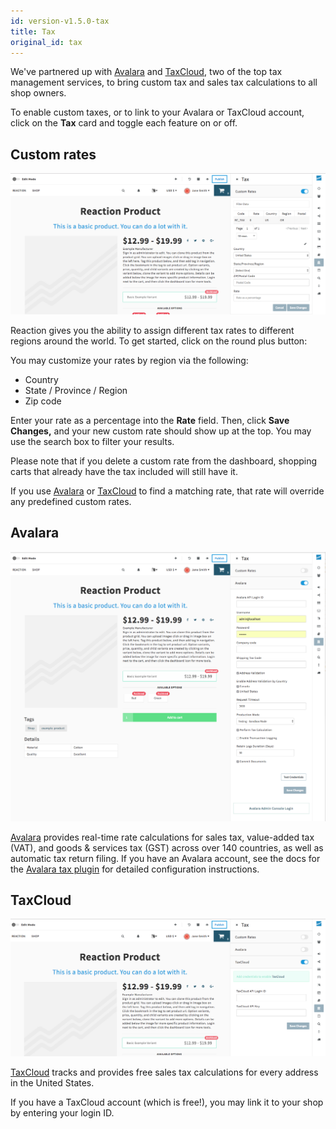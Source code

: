 ```yaml
---
id: version-v1.5.0-tax
title: Tax
original_id: tax
---
```

    
We've partnered up with [Avalara](https://www.avalara.com/) and [TaxCloud](https://taxcloud.net/), two of the top tax management services, to bring custom tax and sales tax calculations to all shop owners.

To enable custom taxes, or to link to your Avalara or TaxCloud account, click on the <i class="rui font-icon fa fa-university"></i> **Tax** card and toggle each feature on or off.

## Custom rates

![](/assets/admin-dashboard-tax-custom-rates.png "Reaction Dashboard - Custom Tax Rate")

Reaction gives you the ability to assign different tax rates to different regions around the world. To get started, click on the round plus button:

You may customize your rates by region via the following:

-   Country
-   State / Province / Region
-   Zip code

Enter your rate as a percentage into the **Rate** field. Then, click **Save Changes,** and your new custom rate should show up at the top. You may use the search box to filter your results.

Please note that if you delete a custom rate from the dashboard, shopping carts that already have the tax included will still have it.

If you use [Avalara](https://www.avalara.com/) or [TaxCloud](https://taxcloud.net/) to find a matching rate, that rate will override any predefined custom rates.

## Avalara

![](/assets/admin-dashboard-tax-avalara.png "Reaction Dashboard - Avalara")

[Avalara](https://www.avalara.com/) provides real-time rate calculations for sales tax, value-added tax (VAT),
and goods & services tax (GST) across over 140 countries, as well as automatic tax return filing.
If you have an Avalara account, see the docs for the [Avalara tax plugin](taxes-packages-avalara.md) for detailed configuration instructions.

## TaxCloud

![](/assets/admin-dashboard-tax-taxcloud.png "Reaction Dashboard - TaxCloud")

[TaxCloud](https://taxcloud.net/) tracks and provides free sales tax calculations for every address in the United States.

If you have a TaxCloud account (which is free!), you may link it to your shop by entering your login ID.
